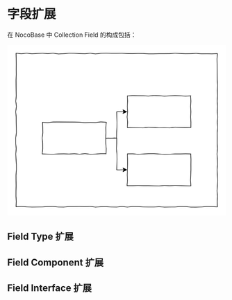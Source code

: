 # 字段扩展

在 NocoBase 中 Collection Field 的构成包括：

<img src="./collection-field.svg" />

## Field Type 扩展

## Field Component 扩展

## Field Interface 扩展

